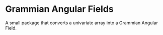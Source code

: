 # Grammian Angular Fields

A small package that converts a univariate array into a Grammian Angular Field.

